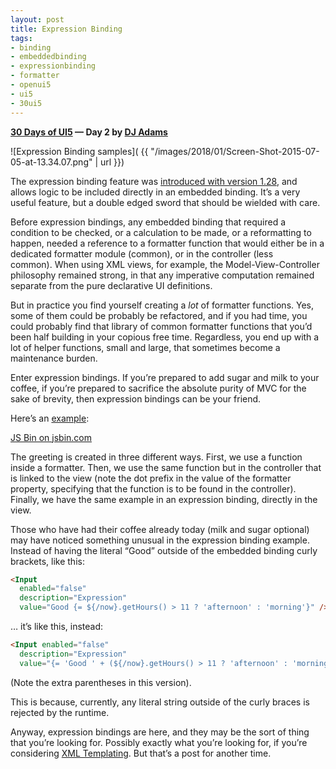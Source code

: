 ```yaml
---
layout: post
title: Expression Binding
tags:
- binding
- embeddedbinding
- expressionbinding
- formatter
- openui5
- ui5
- 30ui5
---
```


**[30 Days of UI5](/2015/07/04/30-days-of-ui5/)  &mdash; Day 2 by [DJ Adams](//qmacro.org/about/)**

![Expression Binding samples]( {{ "/images/2018/01/Screen-Shot-2015-07-05-at-13.34.07.png" | url }})

The expression binding feature was [introduced with version 1.28](https://openui5.hana.ondemand.com/#docs/guide/99ac68a5b1c3416ab5c84c99fefa250d.html), and allows logic to be included directly in an embedded binding. It’s a very useful feature, but a double edged sword that should be wielded with care.

Before expression bindings, any embedded binding that required a condition to be checked, or a calculation to be made, or a reformatting to happen, needed a reference to a formatter function that would either be in a dedicated formatter module (common), or in the controller (less common). When using XML views, for example, the Model-View-Controller philosophy remained strong, in that any imperative computation remained separate from the pure declarative UI definitions.

But in practice you find yourself creating a *lot* of formatter functions. Yes, some of them could be probably be refactored, and if you had time, you could probably find that library of common formatter functions that you’d been half building in your copious free time. Regardless, you end up with a lot of helper functions, small and large, that sometimes become a maintenance burden.

Enter expression bindings. If you’re prepared to add sugar and milk to your coffee, if you’re prepared to sacrifice the absolute purity of MVC for the sake of brevity, then expression bindings can be your friend.

Here’s an [example](http://jsbin.com/wivuku/18/edit):

<a class="jsbin-embed" href="http://jsbin.com/wivuku/18/embed?html,js,output">JS Bin on jsbin.com</a><script src="http://static.jsbin.com/js/embed.min.js?4.1.2"></script>

The greeting is created in three different ways. First, we use a function inside a formatter. Then, we use the same function but in the controller that is linked to the view (note the dot prefix in the value of the formatter property, specifying that the function is to be found in the controller). Finally, we have the same example in an expression binding, directly in the view.

Those who have had their coffee already today (milk and sugar optional) may have noticed something unusual in the expression binding example. Instead of having the literal “Good” outside of the embedded binding curly brackets, like this:

```html
<Input
  enabled="false" 
  description="Expression" 
  value="Good {= ${/now}.getHours() > 11 ? 'afternoon' : 'morning'}" />
```

… it’s like this, instead:

```html
<Input enabled="false"
  description="Expression"
  value="{= 'Good ' + (${/now}.getHours() > 11 ? 'afternoon' : 'morning')}" />
```
(Note the extra parentheses in this version).

This is because, currently, any literal string outside of the curly braces is rejected by the runtime.

Anyway, expression bindings are here, and they may be the sort of thing that you’re looking for. Possibly exactly what you’re looking for, if you’re considering [XML Templating](https://openui5.hana.ondemand.com/#docs/guide/5ee619fc1370463ea674ee04b65ed83b.html). But that’s a post for another time.


